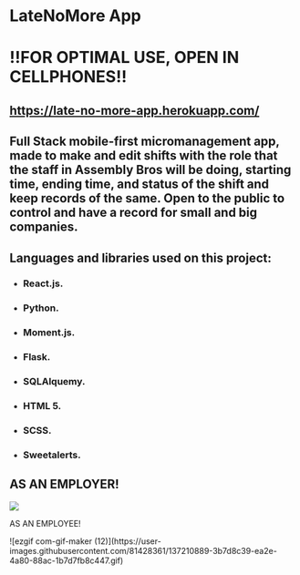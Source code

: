 # LateNoMore App

# !!FOR OPTIMAL USE, OPEN IN CELLPHONES!!
## https://late-no-more-app.herokuapp.com/

## Full Stack mobile-first micromanagement app, made to make and edit shifts with the role that the staff in Assembly Bros will be doing, starting time, ending time, and status of the shift and keep records of the same. Open to the public to control and have a record for small and big companies.

## Languages and libraries used on this project:
<ul>
  <li><h3>React.js.</h3></li>
<li><h3>Python.</h3></li>
<li><h3>Moment.js.</h3></li>
<li><h3>Flask.</h3></li>
<li><h3>SQLAlquemy.</h3></li>
<li><h3>HTML 5.</h3></li>
<li><h3>SCSS.</h3></li>
<li><h3>Sweetalerts.</h3></li>
  </ul>

<div>
 <h2>AS AN EMPLOYER!</h2>
<p><img src="https://user-images.githubusercontent.com/81428361/137210883-6d020d39-148c-4f96-9678-d10ae5d4d7cd.gif"/></p>
</div>
<div>
AS AN EMPLOYEE!
<p>![ezgif com-gif-maker (12)](https://user-images.githubusercontent.com/81428361/137210889-3b7d8c39-ea2e-4a80-88ac-1b7d7fb8c447.gif)</p>
</div>
